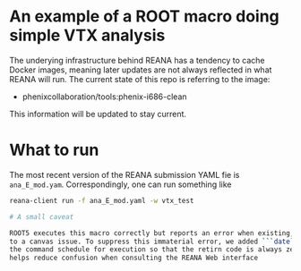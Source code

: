 # An example of a ROOT macro doing simple VTX analysis

The underying infrastructure behind REANA has a tendency to cache
Docker images, meaning later updates are not always reflected in what
REANA will run. The current state of this repo is referring to the
image:

* phenixcollaboration/tools:phenix-i686-clean

This information will be updated to stay current.

# What to run
The most recent version of the REANA submission YAML fie is ```ana_E_mod.yam```.
Correspondingly, one can run something like
```bash
reana-client run -f ana_E_mod.yaml -w vtx_test

# A small caveat

ROOT5 executes this macro correctly but reports an error when existing, likely
to a canvas issue. To suppress this immaterial error, we added ```date``` to
the command schedule for execution so that the retirn code is always zero. This
helps reduce confusion when consulting the REANA Web interface
